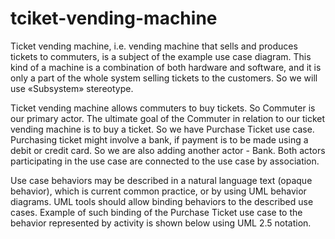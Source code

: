 # tciket-vending-machine
Ticket vending machine, i.e. vending machine that sells and produces tickets to commuters, is a subject of the example use case diagram. This kind of a machine is a combination of both hardware and software, and it is only a part of the whole system selling tickets to the customers. So we will use «Subsystem» stereotype.

Ticket vending machine allows commuters to buy tickets. So Commuter is our primary actor.
The ultimate goal of the Commuter in relation to our ticket vending machine is to buy a ticket. So we have Purchase Ticket use case. Purchasing ticket might involve a bank, if payment is to be made using a debit or credit card. So we are also adding another actor - Bank. Both actors participating in the use case are connected to the use case by association.

Use case behaviors may be described in a natural language text (opaque behavior), which is current common practice, or by using UML behavior diagrams. UML tools should allow binding behaviors to the described use cases. Example of such binding of the Purchase Ticket use case to the behavior represented by activity is shown below using UML 2.5 notation.
